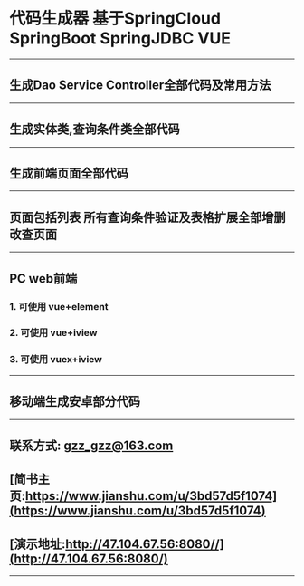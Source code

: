 # 代码生成器 基于SpringCloud SpringBoot SpringJDBC VUE
***
## 生成Dao Service Controller全部代码及常用方法
***
## 生成实体类,查询条件类全部代码
***
## 生成前端页面全部代码
***
## 页面包括列表 所有查询条件验证及表格扩展全部增删改查页面
***
## PC web前端
### 1. 可使用 vue+element
### 2. 可使用 vue+iview
### 3. 可使用 vuex+iview
***
## 移动端生成安卓部分代码
***
## 联系方式: gzz_gzz@163.com
## [简书主页:https://www.jianshu.com/u/3bd57d5f1074](https://www.jianshu.com/u/3bd57d5f1074)
## [演示地址:http://47.104.67.56:8080//](http://47.104.67.56:8080/)
***
